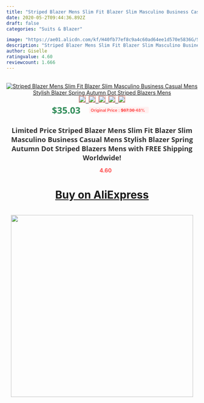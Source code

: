 ```yaml
---
title: "Striped Blazer Mens Slim Fit Blazer Slim Masculino Business Casual Mens Stylish Blazer Spring Autumn Dot  Striped Blazers Mens"
date: 2020-05-2T09:44:36.892Z
draft: false
categories: "Suits & Blazer"

image: "https://ae01.alicdn.com/kf/H40fb77ef8c9a4c60ad64ee1d570e5836G/Striped-Blazer-Mens-Slim-Fit-Blazer-Slim-Masculino-Business-Casual-Mens-Stylish-Blazer-Spring-Autumn-Dot.jpg"
description: "Striped Blazer Mens Slim Fit Blazer Slim Masculino Business Casual Mens Stylish Blazer Spring Autumn Dot  Striped Blazers Mens"
author: Giselle
ratingvalue: 4.60
reviewcount: 1.666
---
```

<br>
<div style="text-align: center;">
<a href="https://s.click.aliexpress.com/e/_Ac6mj3" target="_blank" rel="nofollow noopener noreferrer"><img alt="Striped Blazer Mens Slim Fit Blazer Slim Masculino Business Casual Mens Stylish Blazer Spring Autumn Dot  Striped Blazers Mens" class="magnifier-image" src="https://ae01.alicdn.com/kf/H40fb77ef8c9a4c60ad64ee1d570e5836G/Striped-Blazer-Mens-Slim-Fit-Blazer-Slim-Masculino-Business-Casual-Mens-Stylish-Blazer-Spring-Autumn-Dot.jpg_640x640.jpg">
<br>
<img style="border:1px solid salmon" src="https://ae01.alicdn.com/kf/H40fb77ef8c9a4c60ad64ee1d570e5836G/Striped-Blazer-Mens-Slim-Fit-Blazer-Slim-Masculino-Business-Casual-Mens-Stylish-Blazer-Spring-Autumn-Dot.jpg_120x120.jpg">&nbsp;&nbsp;<img style="border:1px solid salmon" src="https://ae01.alicdn.com/kf/Hb079b90d9137491184a4837993f7776fD/Striped-Blazer-Mens-Slim-Fit-Blazer-Slim-Masculino-Business-Casual-Mens-Stylish-Blazer-Spring-Autumn-Dot.jpg_120x120.jpg">&nbsp;&nbsp;<img style="border:1px solid salmon" src="https://ae01.alicdn.com/kf/Hb1656258250144b99e45b48a02ab3422E/Striped-Blazer-Mens-Slim-Fit-Blazer-Slim-Masculino-Business-Casual-Mens-Stylish-Blazer-Spring-Autumn-Dot.jpg_120x120.jpg">&nbsp;&nbsp;<img style="border:1px solid salmon" src="https://ae01.alicdn.com/kf/H04f9f88666da40698681530383d53f006/Striped-Blazer-Mens-Slim-Fit-Blazer-Slim-Masculino-Business-Casual-Mens-Stylish-Blazer-Spring-Autumn-Dot.jpg_120x120.jpg">&nbsp;&nbsp;<img style="border:1px solid salmon" src="https://ae01.alicdn.com/kf/H3beede081a8a4fd0ac62c7a7608e883cy/Striped-Blazer-Mens-Slim-Fit-Blazer-Slim-Masculino-Business-Casual-Mens-Stylish-Blazer-Spring-Autumn-Dot.jpg_120x120.jpg"></a></div><br0>
<div style="text-align: center;"><span style="background-color: white; border: 0px; box-sizing: border-box; color: seagreen; display: inline-block; font-family: &quot;open sans&quot; , &quot;arial&quot; , &quot;helvetica&quot; , sans-serif , &quot;heiti&quot;; font-size: 24px; font-stretch: inherit; font-weight: 700; line-height: inherit; margin: 0px 10px 0px 0px; padding: 0px; vertical-align: middle;">$35.03 </span>
<span style="background: rgb(255 , 241 , 241); border-radius: 3px; border: 0px; box-sizing: border-box; color: #ff4747; display: inline-block; font-family: inherit; font-size: 12px; font-stretch: inherit; font-style: inherit; font-variant: inherit; font-weight: 600; line-height: inherit; margin: 0px; padding: 2px 5px; transform: scale(0.9); vertical-align: middle;">Original Price : <b style="text-decoration: line-through;">$67.36 </b> 48%&nbsp;&nbsp;</span></div>
<h1 style="color: #333333; display: inline-block; font-family: &quot;open sans&quot; , &quot;arial&quot; , &quot;helvetica&quot; , sans-serif , &quot;heiti&quot;; font-size: 18px; font-stretch: inherit; font-weight: 700; text-align: center;">Limited Price Striped Blazer Mens Slim Fit Blazer Slim Masculino Business Casual Mens Stylish Blazer Spring Autumn Dot  Striped Blazers Mens with FREE Shipping Worldwide!</h1>
<div style="color: #ff4747; text-align: center;">
<img src="https://4.bp.blogspot.com/-M0ZcTcb-5uY/XleCXlxnR4I/AAAAAAAAAEc/OrjgMkXV1oMQFaCRZj5HQwOCBcu3w1FegCPcBGAYYCw/s1600/star.png" style="height: 15px;">&nbsp;<b>4.60</b></div>
<div class="button_cont" align="center"><a class="buynow_a" href="https://s.click.aliexpress.com/e/_Ac6mj3" target="_blank" rel="nofollow noopener noreferrer"><H1>Buy on AliExpress</H1></a></div><br>
<div class="separator" style="clear: both; text-align: center;">
<img src="https://lh3.googleusercontent.com/-pTy5HemUv9M/XlePHvY0dAI/AAAAAAAAAE4/0nX5iRUoIWY8eMW9Dpxeirr157OZliDIgCLcBGAsYHQ/s1600/badge.gif" width="480">
</div>
